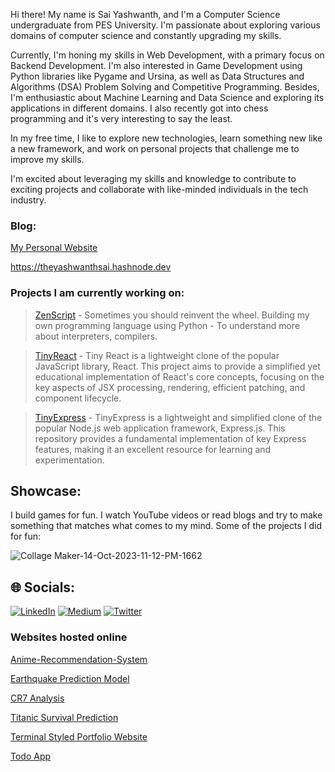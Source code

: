 Hi there! My name is Sai Yashwanth, and I'm a Computer Science undergraduate from PES University. I'm passionate about exploring various domains of computer science and constantly upgrading my skills.

Currently, I'm honing my skills in Web Development, with a primary focus on Backend Development. I'm also interested in Game Development using Python libraries like Pygame and Ursina, as well as Data Structures and Algorithms (DSA) Problem Solving and Competitive Programming. Besides, I'm enthusiastic about Machine Learning and Data Science and exploring its applications in different domains. I also recently got into chess programming and it's very interesting to say the least. 

In my free time, I like to explore new technologies, learn something new like a new framework, and work on personal projects that challenge me to improve my skills.

I'm excited about leveraging my skills and knowledge to contribute to exciting projects and collaborate with like-minded individuals in the tech industry.

### Blog:

[My Personal Website](https://saiyashwanth.vercel.app)

https://theyashwanthsai.hashnode.dev




### Projects I am currently working on:
>[ZenScript](https://github.com/theyashwanthsai/ZenScript) - 
Sometimes you should reinvent the wheel. Building my own programming language using Python - To understand more about interpreters, compilers.

>[TinyReact](https://github.com/theyashwanthsai/TinyReact) - 
Tiny React is a lightweight clone of the popular JavaScript library, React. This project aims to provide a simplified yet educational implementation of React's core concepts, focusing on the key aspects of JSX processing, rendering, efficient patching, and component lifecycle.

>[TinyExpress](https://github.com/theyashwanthsai/TinyExpress) - 
TinyExpress is a lightweight and simplified clone of the popular Node.js web application framework, Express.js. This repository provides a fundamental implementation of key Express features, making it an excellent resource for learning and experimentation.


## Showcase:
I build games for fun. I watch YouTube videos or read blogs and try to make something that matches what comes to my mind.
Some of the projects I did for fun:

![Collage Maker-14-Oct-2023-11-12-PM-1662](https://github.com/theyashwanthsai/theyashwanthsai/assets/68785131/a382a698-2fe6-45f6-a406-86015f6c77b6)




## 🌐 Socials:
[![LinkedIn](https://img.shields.io/badge/LinkedIn-%230077B5.svg?logo=linkedin&logoColor=white)](https://linkedin.com/in/yashwanth-sai-457aa51b9) [![Medium](https://img.shields.io/badge/Medium-12100E?logo=medium&logoColor=white)](https://medium.com/@theyashwanthsai) [![Twitter](https://img.shields.io/badge/Twitter-%231DA1F2.svg?logo=Twitter&logoColor=white)](https://twitter.com/yashwanthsai29) 

### Websites hosted online

[Anime-Recommendation-System](https://theyashwanthsai-anime-recommendation-system-app-0rpzw9.streamlit.app)

[Earthquake Prediction Model](https://theyashwanthsai-earthquake-prediction-model-earthquake-uxcp3b.streamlit.app/)

[CR7 Analysis](https://theyashwanthsai-cr7-analysis-app-3t7amd.streamlit.app)

[Titanic Survival Prediction](https://theyashwanthsai-titanic-survival-prediction-app-mkyker.streamlit.app/)

[Terminal Styled Portfolio Website](https://personal-website-beige-two.vercel.app/)

[Todo App](https://to-do-react-lva93e4uy-theyashwanthsai.vercel.app)
